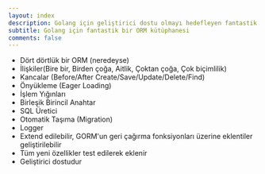 ```yaml
---
layout: index
description: Golang için geliştirici dostu olmayı hedefleyen fantastik bir ORM kütüphanesi.
subtitle: Golang için fantastik bir ORM kütüphanesi
comments: false
---
```


* <i class="fa fa-arrow-circle-right" aria-hidden="true"></i> Dört dörtlük bir ORM (neredeyse)
* <i class="fa fa-arrow-circle-right" aria-hidden="true"></i> İlişkiler(Bire bir, Birden çoğa, Aitlik, Çoktan çoğa, Çok biçimlilik)
* <i class="fa fa-arrow-circle-right" aria-hidden="true"></i> Kancalar (Before/After Create/Save/Update/Delete/Find)
* <i class="fa fa-arrow-circle-right" aria-hidden="true"></i> Önyükleme (Eager Loading)
* <i class="fa fa-arrow-circle-right" aria-hidden="true"></i> İşlem Yığınları
* <i class="fa fa-arrow-circle-right" aria-hidden="true"></i> Birleşik Birincil Anahtar
* <i class="fa fa-arrow-circle-right" aria-hidden="true"></i> SQL Üretici
* <i class="fa fa-arrow-circle-right" aria-hidden="true"></i> Otomatik Taşıma (Migration)
* <i class="fa fa-arrow-circle-right" aria-hidden="true"></i> Logger
* <i class="fa fa-arrow-circle-right" aria-hidden="true"></i> Extend edilebilir, GORM'un geri çağırma fonksiyonları üzerine eklentiler geliştirilebilir
* <i class="fa fa-arrow-circle-right" aria-hidden="true"></i> Tüm yeni özellikler test edilerek eklenir
* <i class="fa fa-arrow-circle-right" aria-hidden="true"></i> Geliştirici dostudur